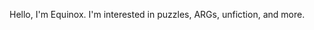 Hello, I'm Equinox. I'm interested in puzzles, ARGs, unfiction, and more.


<!---
EquinoxCD/EquinoxCD is a ✨ special ✨ repository because its `README.md` (this file) appears on your GitHub profile.
You can click the Preview link to take a look at your changes.
--->
